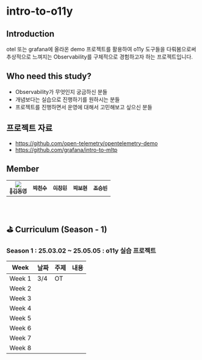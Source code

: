 # intro-to-o11y


## Introduction
otel 또는 grafana에 올라온 demo 프로젝트를 활용하여 o11y 도구들을 다뤄봄으로써 추상적으로 느껴지는 Observability를 구체적으로 경험하고자 하는 프로젝트입니다.

## Who need this study?
- Observability가 무엇인지 궁금하신 분들
- 개념보다는 실습으로 진행하기를 원하시는 분들
- 프로젝트를 진행하면서 운영에 대해서 고민해보고 싶으신 분들

## 프로젝트 자료
- https://github.com/open-telemetry/opentelemetry-demo
- https://github.com/grafana/intro-to-mltp
  
## Member

<table>
  <tr>
    <td align="center"><a href="https://github.com/kwx4957"><img src="https://avatars.githubusercontent.com/u/33277725?v=4 alt=""/><br /><sub><b>
👑김동영</b></sub></a><br /></td>
    <td align="center"><a href="https://github.com/charlie3965"><img src="https://avatars.githubusercontent.com/u/84828274?v=4" alt=""/><br /><sub><b>
박천수</b></sub></a><br /></td>
    <td align="center"><a href="https://github.com/EeeasyCode"><img src="https://avatars.githubusercontent.com/u/92606611?v=4" alt=""/><br /><sub><b>
이창민</b></sub></a><br /></td>
    <td align="center"><a href="https://github.com/brynnPark"><img src="https://avatars.githubusercontent.com/u/91020050?v=4" alt=""/><br /><sub><b>
박보현</b></sub></a><br /></td>
    <td align="center"><a href="https://github.com/kwx4957"><img src="https://avatars.githubusercontent.com/u/84828274?v=4"alt=""/><br /><sub><b>
조승빈</b></sub></a><br /></td>
  </tr>
</table>

<br>

## ⛳ Curriculum (Season - 1)

### Season 1 : 25.03.02 ~ 25.05.05 : o11y 실습 프로젝트

| Week   | 날짜 |           주제               |    내용    |
| ------ | --- | --------------------------- | --------- |
| Week 1 | 3/4 |           OT                |           |
| Week 2 |     |                             |           |
| Week 3 |     |                             |           |
| Week 4 |     |                             |           |
| Week 5 |     |                             |           |
| Week 6 |     |                             |           |
| Week 7 |     |                             |           |
| Week 8 |     |                             |           |



